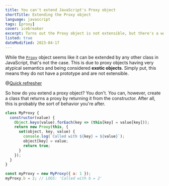 ```yaml
---
title: You can't extend JavaScript's Proxy object
shortTitle: Extending the Proxy object
language: javascript
tags: [proxy]
cover: icebreaker
excerpt: Turns out the Proxy object is not extensible, but there's a way around its limitations.
listed: true
dateModified: 2023-04-17
---
```


While the [`Proxy`](https://developer.mozilla.org/en-US/docs/Web/JavaScript/Reference/Global_Objects/Proxy) object seems like it can be extended by any other class in JavaScript, that's not the case. This is due to proxy objects having very atypical semantics and being considered **exotic objects**. Simply put, this means they do not have a prototype and are not extensible.

@[Quick refresher](/js/s/proxy-introduction)

So how do you extend a proxy object? You don't. You can, however, create a class that returns a proxy by returning it from the constructor. After all, this is probably the sort of behavior you're after.

```js
class MyProxy {
  constructor(value) {
    Object.keys(value).forEach(key => (this[key] = value[key]));
    return new Proxy(this, {
      set(object, key, value) {
        console.log(`Called with ${key} = ${value}`);
        object[key] = value;
        return true;
      }
    });
  }
}

const myProxy = new MyProxy({ a: 1 });
myProxy.b = 2; // LOGS: 'Called with b = 2'
```
